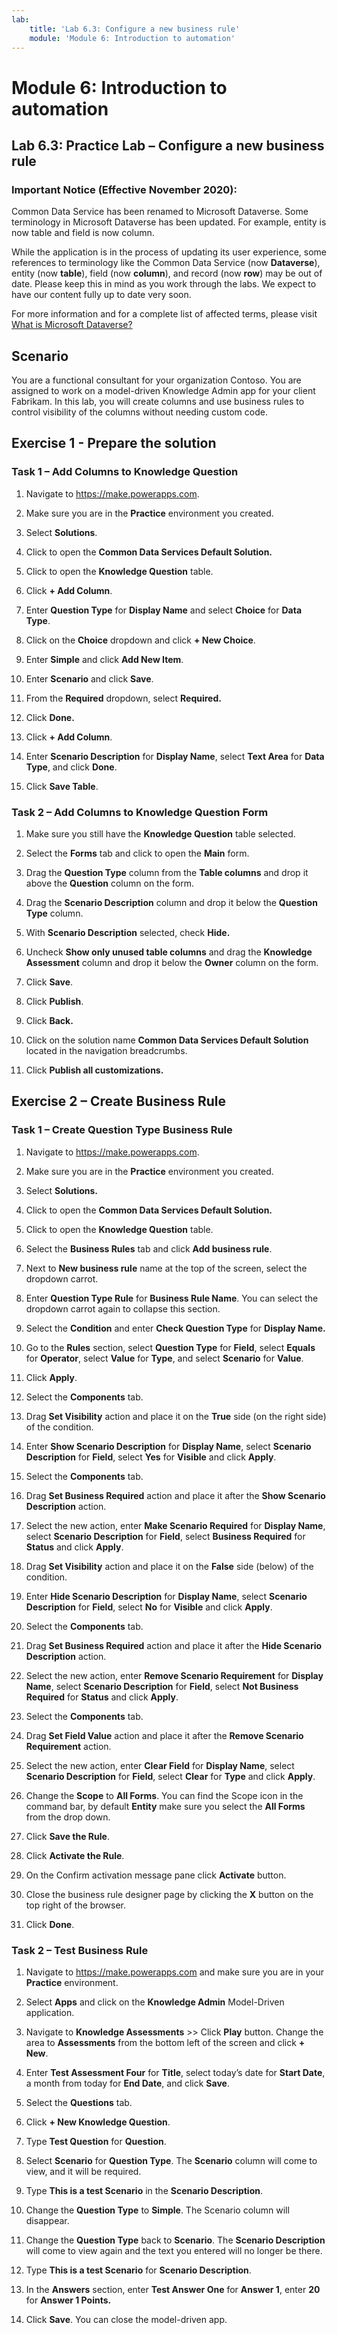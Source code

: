 ```yaml
---
lab:
    title: 'Lab 6.3: Configure a new business rule'
    module: 'Module 6: Introduction to automation'
---
```


Module 6: Introduction to automation
========================

## Lab 6.3: Practice Lab – Configure a new business rule

### Important Notice (Effective November 2020):
Common Data Service has been renamed to Microsoft Dataverse. Some terminology in Microsoft Dataverse has been updated. For example, entity is now table and field is now column. 

While the application is in the process of updating its user experience, some references to terminology like the Common Data Service (now **Dataverse**), entity (now **table**), field (now **column**), and record (now **row**) may be out of date. Please keep this in mind as you work through the labs. We expect to have our content fully up to date very soon. 

For more information and for a complete list of affected terms, please visit [What is Microsoft Dataverse?](https://docs.microsoft.com/en-us/powerapps/maker/common-data-service/data-platform-intro#terminology-updates)

Scenario
--------

You are a functional consultant for your organization Contoso. You are assigned
to work on a model-driven Knowledge Admin app for your client Fabrikam. In this
lab, you will create columns and use business rules to control visibility of the
columns without needing custom code.

## Exercise 1 - Prepare the solution

### Task 1 – Add Columns to Knowledge Question

1.  Navigate to <https://make.powerapps.com>.

2.  Make sure you are in the **Practice** environment you created.

3.  Select **Solutions**.

4.  Click to open the **Common Data Services Default Solution.**

5.  Click to open the **Knowledge Question** table.

6.  Click **+ Add Column**.

7.  Enter **Question Type** for **Display Name** and select **Choice** for
    **Data Type**.

8.  Click on the **Choice** dropdown and click **+ New Choice**.

9.  Enter **Simple** and click **Add New Item**.

10. Enter **Scenario** and click **Save**.

11. From the **Required** dropdown, select **Required.**

12. Click **Done.**

13. Click **+ Add Column**.

14. Enter **Scenario Description** for **Display Name**, select **Text Area**
    for **Data Type**, and click **Done**.

15. Click **Save Table**.

### Task 2 – Add Columns to Knowledge Question Form

1.  Make sure you still have the **Knowledge Question** table selected.

2.  Select the **Forms** tab and click to open the **Main** form.

3.  Drag the **Question Type** column from the **Table columns** and drop it
    above the **Question** column on the form.

4.  Drag the **Scenario Description** column and drop it below the **Question
    Type** column.

5.  With **Scenario Description** selected, check **Hide.**

6.  Uncheck **Show only unused table columns** and drag the **Knowledge
    Assessment** column and drop it below the **Owner** column on the form.

7.  Click **Save**.

8.  Click **Publish**.

9.  Click **Back.**

10. Click on the solution name **Common Data Services Default Solution** located
    in the navigation breadcrumbs.

11. Click **Publish all customizations.**

## Exercise 2 – Create Business Rule

### Task 1 – Create Question Type Business Rule

1.  Navigate to <https://make.powerapps.com>.

2.  Make sure you are in the **Practice** environment you created.

3.  Select **Solutions.**

4.  Click to open the **Common Data Services Default Solution.**

5.  Click to open the **Knowledge Question** table.

6.  Select the **Business Rules** tab and click **Add business rule**.

7.  Next to **New business rule** name at the top of the screen, select the
    dropdown carrot.

8.  Enter **Question Type Rule** for **Business Rule Name**. You can select the dropdown carrot again to collapse this section.

9.  Select the **Condition** and enter **Check Question Type** for **Display
    Name.**

10. Go to the **Rules** section, select **Question Type** for **Field**, select
    **Equals** for **Operator**, select **Value** for **Type**, and select
    **Scenario** for **Value**.

11. Click **Apply**.

12. Select the **Components** tab.

13. Drag **Set Visibility** action and place it on the **True** side (on the
    right side) of the condition.

14. Enter **Show Scenario Description** for **Display Name**, select **Scenario
    Description** for **Field**, select **Yes** for **Visible** and click
    **Apply**.

15. Select the **Components** tab.

16. Drag **Set Business Required** action and place it after the **Show Scenario
    Description** action.

17. Select the new action, enter **Make Scenario Required** for **Display
    Name**, select **Scenario Description** for **Field**, select **Business
    Required** for **Status** and click **Apply**.

18. Drag **Set Visibility** action and place it on the **False** side (below) of
    the condition.

19. Enter **Hide Scenario Description** for **Display Name**, select **Scenario
    Description** for **Field**, select **No** for **Visible** and click
    **Apply**.

20. Select the **Components** tab.

21. Drag **Set Business Required** action and place it after the **Hide Scenario
    Description** action.

22. Select the new action, enter **Remove Scenario Requirement** for **Display
    Name**, select **Scenario Description** for **Field**, select **Not Business
    Required** for **Status** and click **Apply**.

23. Select the **Components** tab.

24. Drag **Set Field Value** action and place it after the **Remove Scenario
    Requirement** action.

25. Select the new action, enter **Clear Field** for **Display Name**, select
    **Scenario Description** for **Field**, select **Clear** for **Type** and
    click **Apply**.

26. Change the **Scope** to **All Forms**. You can find the Scope icon in the command
    bar, by default **Entity** make sure you select the **All Forms** from the drop down.

27. Click **Save the Rule**.

28. Click **Activate the Rule**.

29. On the Confirm activation message pane click **Activate** button.

30. Close the business rule designer page by clicking the **X** button on the top right of the browser.

31. Click **Done**.

### Task 2 – Test Business Rule

1.  Navigate to <https://make.powerapps.com> and make
    sure you are in your **Practice** environment.

2.  Select **Apps** and click on the **Knowledge Admin** Model-Driven
    application.

3.  Navigate to **Knowledge Assessments** >> Click **Play** button. Change the area to **Assessments** from the bottom left of the screen and click **+ New**.

4.  Enter **Test Assessment Four** for **Title**, select today’s date for
    **Start Date**, a month from today for **End Date**, and click **Save**.

5.  Select the **Questions** tab.

6.  Click **+ New Knowledge Question**.

7.  Type **Test Question** for **Question**.

8.  Select **Scenario** for **Question Type**. The **Scenario** column will come
    to view, and it will be required.

9.  Type **This is a test Scenario** in the **Scenario Description**.

10. Change the **Question Type** to **Simple**. The Scenario column will
    disappear.

11. Change the **Question Type** back to **Scenario**. The **Scenario
    Description** will come to view again and the text you entered will no
    longer be there.

12. Type **This is a test Scenario** for **Scenario Description**.

13. In the **Answers** section, enter **Test Answer One** for
    **Answer 1**, enter **20** for **Answer 1 Points.**

14. Click **Save**. You can close the model-driven app.
